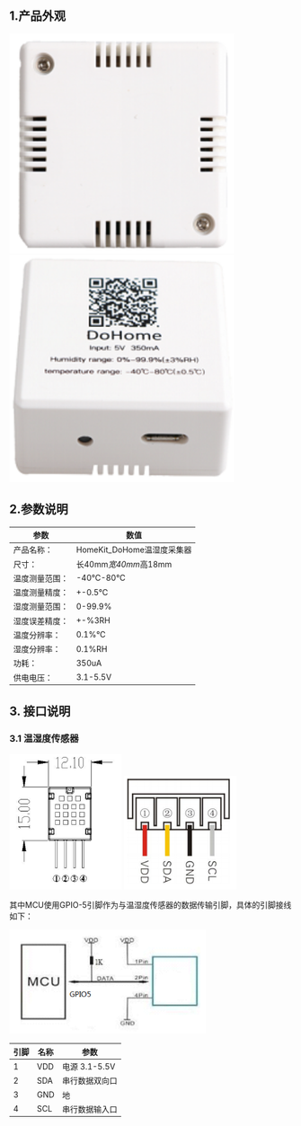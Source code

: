 ## 1.产品外观

 <img src="../README_IMAGE/1.png" width="400" />
 
 <img src="../README_IMAGE/2.png" width="400" />
 
## 2.参数说明

|参数                   |数值                                         |
|-----------------------|--------------------------------------------|
|产品名称：               | HomeKit_DoHome温湿度采集器                  |
|尺寸：                  | 长40mm*宽40mm*高18mm                        |
|温度测量范围：           |-40℃-80℃                                   |
|温度测量精度：           |+-0.5℃                                      |
|湿度测量范围：           |0-99.9%                                     |
|湿度误差精度：           |+-%3RH                                      |
|温度分辨率：             |0.1%℃                                      |
|湿度分辨率：             |0.1%RH                                      |
|功耗：                  |350uA                                       |
|供电电压：              |3.1-5.5V                                     |

## 3. 接口说明

### 3.1 温湿度传感器

 <img src="../README_IMAGE/11.png" width="200" />         <img src="../README_IMAGE/13.png" width="200" />
 
其中MCU使用GPIO-5引脚作为与温湿度传感器的数据传输引脚，具体的引脚接线如下：

 <img src="../README_IMAGE/12.png" width="350" /> 
 
|引脚                   |名称                     |参数                  |
|-----------------------|-------------------------|---------------------|
|1                       |VDD                         |电源 3.1-5.5V                    |
|2                       |SDA                         |串行数据双向口                  |
|3                       |GND                         |地                    |
|4                       |SCL                         |串行数据输入口                    |
 
 


